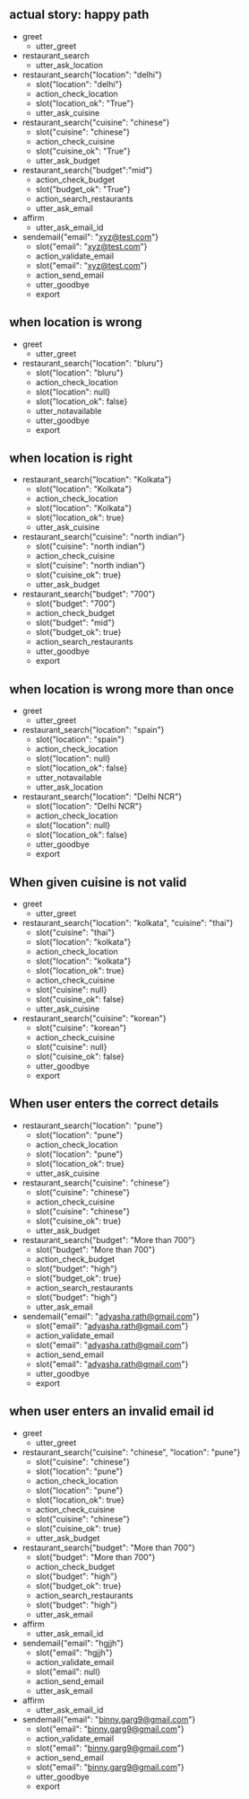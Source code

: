 ## actual story: happy path
* greet
    - utter_greet
* restaurant_search
    - utter_ask_location
* restaurant_search{"location": "delhi"}
    - slot{"location": "delhi"}
    - action_check_location
    - slot{"location_ok": "True"}
    - utter_ask_cuisine
* restaurant_search{"cuisine": "chinese"}
    - slot{"cuisine": "chinese"}
    - action_check_cuisine
    - slot{"cuisine_ok": "True"}
    - utter_ask_budget
* restaurant_search{"budget":"mid"}
    - action_check_budget
    - slot{"budget_ok": "True"}
    - action_search_restaurants
    - utter_ask_email
* affirm
    - utter_ask_email_id
* sendemail{"email": "xyz@test.com"}
	- slot{"email": "xyz@test.com"}
	- action_validate_email
	- slot{"email": "xyz@test.com"}
	- action_send_email
	- utter_goodbye
    - export

## when location is wrong
* greet
    - utter_greet
* restaurant_search{"location": "bluru"}
    - slot{"location": "bluru"}
    - action_check_location
    - slot{"location": null}
    - slot{"location_ok": false}
    - utter_notavailable
    - utter_goodbye
    - export

## when location is right
* restaurant_search{"location": "Kolkata"}
    - slot{"location": "Kolkata"}
    - action_check_location
    - slot{"location": "Kolkata"}
    - slot{"location_ok": true}
    - utter_ask_cuisine
* restaurant_search{"cuisine": "north indian"}
    - slot{"cuisine": "north indian"}
    - action_check_cuisine
    - slot{"cuisine": "north indian"}
    - slot{"cuisine_ok": true}
    - utter_ask_budget
* restaurant_search{"budget": "700"}
    - slot{"budget": "700"}
    - action_check_budget
    - slot{"budget": "mid"}
    - slot{"budget_ok": true}
    - action_search_restaurants
    - utter_goodbye
    - export

## when location is wrong more than once
* greet
    - utter_greet
* restaurant_search{"location": "spain"}
    - slot{"location": "spain"}
    - action_check_location
    - slot{"location": null}
    - slot{"location_ok": false}
    - utter_notavailable
    - utter_ask_location
* restaurant_search{"location": "Delhi NCR"}
    - slot{"location": "Delhi NCR"}
    - action_check_location
    - slot{"location": null}
    - slot{"location_ok": false}
    - utter_goodbye
    - export 

## When given cuisine is not valid
* greet
    - utter_greet
* restaurant_search{"location": "kolkata", "cuisine": "thai"}
    - slot{"cuisine": "thai"}
    - slot{"location": "kolkata"}
    - action_check_location
    - slot{"location": "kolkata"}
    - slot{"location_ok": true}
    - action_check_cuisine
    - slot{"cuisine": null}
    - slot{"cuisine_ok": false}
    - utter_ask_cuisine
* restaurant_search{"cuisine": "korean"}
    - slot{"cuisine": "korean"}
    - action_check_cuisine
    - slot{"cuisine": null}
    - slot{"cuisine_ok": false}
    - utter_goodbye 
    - export

## When user enters the correct details
* restaurant_search{"location": "pune"}
    - slot{"location": "pune"}
    - action_check_location
    - slot{"location": "pune"}
    - slot{"location_ok": true}
    - utter_ask_cuisine
* restaurant_search{"cuisine": "chinese"}
    - slot{"cuisine": "chinese"}
    - action_check_cuisine
    - slot{"cuisine": "chinese"}
    - slot{"cuisine_ok": true}
    - utter_ask_budget
* restaurant_search{"budget": "More than 700"}
    - slot{"budget": "More than 700"}
    - action_check_budget
    - slot{"budget": "high"}
    - slot{"budget_ok": true}
    - action_search_restaurants
    - slot{"budget": "high"}
    - utter_ask_email
* sendemail{"email": "adyasha.rath@gmail.com"}
    - slot{"email": "adyasha.rath@gmail.com"}
    - action_validate_email
    - slot{"email": "adyasha.rath@gmail.com"}
    - action_send_email
    - slot{"email": "adyasha.rath@gmail.com"}
    - utter_goodbye
    - export

## when user enters an invalid email id
* greet
    - utter_greet
* restaurant_search{"cuisine": "chinese", "location": "pune"}
    - slot{"cuisine": "chinese"}
    - slot{"location": "pune"}
    - action_check_location
    - slot{"location": "pune"}
    - slot{"location_ok": true}
    - action_check_cuisine
    - slot{"cuisine": "chinese"}
    - slot{"cuisine_ok": true}
    - utter_ask_budget
* restaurant_search{"budget": "More than 700"}
    - slot{"budget": "More than 700"}
    - action_check_budget
    - slot{"budget": "high"}
    - slot{"budget_ok": true}
    - action_search_restaurants
    - slot{"budget": "high"}
    - utter_ask_email
* affirm
    - utter_ask_email_id
* sendemail{"email": "hgjjh"}
    - slot{"email": "hgjjh"}
    - action_validate_email
    - slot{"email": null}
    - action_send_email
    - utter_ask_email
* affirm
    - utter_ask_email_id
* sendemail{"email": "binny.garg9@gmail.com"}
    - slot{"email": "binny.garg9@gmail.com"}
    - action_validate_email
    - slot{"email": "binny.garg9@gmail.com"}
    - action_send_email
    - slot{"email": "binny.garg9@gmail.com"}
    - utter_goodbye
    - export



